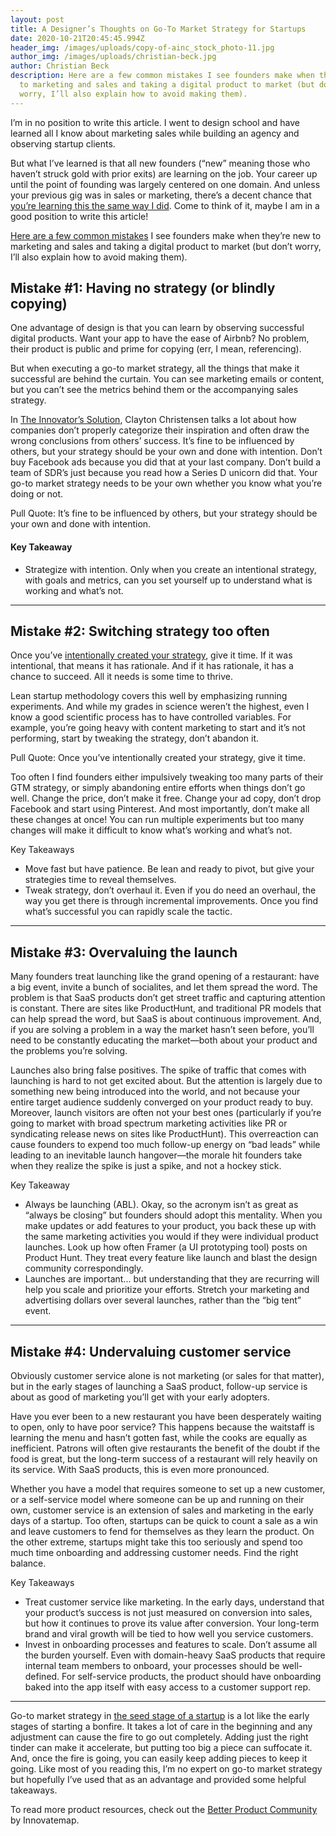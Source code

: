 ```yaml
---
layout: post
title: A Designer’s Thoughts on Go-To Market Strategy for Startups
date: 2020-10-21T20:45:45.994Z
header_img: /images/uploads/copy-of-ainc_stock_photo-11.jpg
author_img: /images/uploads/christian-beck.jpg
author: Christian Beck
description: Here are a few common mistakes I see founders make when they’re new
  to marketing and sales and taking a digital product to market (but don’t
  worry, I’ll also explain how to avoid making them).
---
```

<!--StartFragment-->

I’m in no position to write this article. I went to design school and have learned all I know about marketing sales while building an agency and observing startup clients.

But what I’ve learned is that all new founders (“new” meaning those who haven’t struck gold with prior exits) are learning on the job. Your career up until the point of founding was largely centered on one domain. And unless your previous gig was in sales or marketing, there’s a decent chance that [you’re learning this the same way I did](https://firstround.com/review/leslies-compass-a-framework-for-go-to-market-strategy/). Come to think of it, maybe I am in a good position to write this article!

[Here are a few common mistakes](https://betterproduct.community/resource/a-designers-thoughts-on-go-to-market-strategy-for-startups/) I see founders make when they’re new to marketing and sales and taking a digital product to market (but don’t worry, I’ll also explain how to avoid making them).

## Mistake #1: Having no strategy (or blindly copying)

One advantage of design is that you can learn by observing successful digital products. Want your app to have the ease of Airbnb? No problem, their product is public and prime for copying (err, I mean, referencing).

But when executing a go-to market strategy, all the things that make it successful are behind the curtain. You can see marketing emails or content, but you can’t see the metrics behind them or the accompanying sales strategy.

In [The Innovator’s Solution](https://www.goodreads.com/book/show/2618.The_Innovator_s_Solution), Clayton Christensen talks a lot about how companies don’t properly categorize their inspiration and often draw the wrong conclusions from others’ success. It’s fine to be influenced by others, but your strategy should be your own and done with intention. Don’t buy Facebook ads because you did that at your last company. Don’t build a team of SDR’s just because you read how a Series D unicorn did that. Your go-to market strategy needs to be your own whether you know what you’re doing or not.

Pull Quote: It’s fine to be influenced by others, but your strategy should be your own and done with intention.

#### Key Takeaway

* Strategize with intention. Only when you create an intentional strategy, with goals and metrics, can you set yourself up to understand what is working and what’s not.



- - -





## Mistake #2: Switching strategy too often

Once you’ve [intentionally created your strategy](https://innovatemap.com/innovators/building-a-product-that-realizes-your-vision-stephanie-ragozzinos-four-tips/), give it time. If it was intentional, that means it has rationale. And if it has rationale, it has a chance to succeed. All it needs is some time to thrive.

Lean startup methodology covers this well by emphasizing running experiments. And while my grades in science weren’t the highest, even I know a good scientific process has to have controlled variables. For example, you’re going heavy with content marketing to start and it’s not performing, start by tweaking the strategy, don’t abandon it.

Pull Quote: Once you’ve intentionally created your strategy, give it time.

Too often I find founders either impulsively tweaking too many parts of their GTM strategy, or simply abandoning entire efforts when things don’t go well. Change the price, don’t make it free. Change your ad copy, don’t drop Facebook and start using Pinterest. And most importantly, don’t make all these changes at once! You can run multiple experiments but too many changes will make it difficult to know what’s working and what’s not.

Key Takeaways

* Move fast but have patience. Be lean and ready to pivot, but give your strategies time to reveal themselves.
* Tweak strategy, don’t overhaul it. Even if you do need an overhaul, the way you get there is through incremental improvements. Once you find what’s successful you can rapidly scale the tactic.



- - -





## Mistake #3: Overvaluing the launch

Many founders treat launching like the grand opening of a restaurant: have a big event, invite a bunch of socialites, and let them spread the word. The problem is that SaaS products don’t get street traffic and capturing attention is constant. There are sites like ProductHunt, and traditional PR models that can help spread the word, but SaaS is about continuous improvement. And, if you are solving a problem in a way the market hasn’t seen before, you’ll need to be constantly educating the market—both about your product and the problems you’re solving.

Launches also bring false positives. The spike of traffic that comes with launching is hard to not get excited about. But the attention is largely due to something new being introduced into the world, and not because your entire target audience suddenly converged on your product ready to buy. Moreover, launch visitors are often not your best ones (particularly if you’re going to market with broad spectrum marketing activities like PR or syndicating release news on sites like ProductHunt). This overreaction can cause founders to expend too much follow-up energy on “bad leads” while leading to an inevitable launch hangover—the morale hit founders take when they realize the spike is just a spike, and not a hockey stick.

Key Takeaway

* Always be launching (ABL). Okay, so the acronym isn’t as great as “always be closing” but founders should adopt this mentality. When you make updates or add features to your product, you back these up with the same marketing activities you would if they were individual product launches. Look up how often Framer (a UI prototyping tool) posts on Product Hunt. They treat every feature like launch and blast the design community correspondingly.
* Launches are important... but understanding that they are recurring will help you scale and prioritize your efforts. Stretch your marketing and advertising dollars over several launches, rather than the “big tent” event.



- - -





## Mistake #4: Undervaluing customer service

Obviously customer service alone is not marketing (or sales for that matter), but in the early stages of launching a SaaS product, follow-up service is about as good of marketing you’ll get with your early adopters.

Have you ever been to a new restaurant you have been desperately waiting to open, only to have poor service? This happens because the waitstaff is learning the menu and hasn’t gotten fast, while the cooks are equally as inefficient. Patrons will often give restaurants the benefit of the doubt if the food is great, but the long-term success of a restaurant will rely heavily on its service. With SaaS products, this is even more pronounced.

Whether you have a model that requires someone to set up a new customer, or a self-service model where someone can be up and running on their own, customer service is an extension of sales and marketing in the early days of a startup. Too often, startups can be quick to count a sale as a win and leave customers to fend for themselves as they learn the product. On the other extreme, startups might take this too seriously and spend too much time onboarding and addressing customer needs. Find the right balance.

Key Takeaways

* Treat customer service like marketing. In the early days, understand that your product’s success is not just measured on conversion into sales, but how it continues to prove its value after conversion. Your long-term brand and viral growth will be tied to how well you service customers.
* Invest in onboarding processes and features to scale. Don’t assume all the burden yourself. Even with domain-heavy SaaS products that require internal team members to onboard, your processes should be well-defined. For self-service products, the product should have onboarding baked into the app itself with easy access to a customer support rep.



- - -





Go-to market strategy in [the seed stage of a startup](https://betterproduct.community/resource/10-steps-to-effectively-launch-your-digital-product/) is a lot like the early stages of starting a bonfire. It takes a lot of care in the beginning and any adjustment can cause the fire to go out completely. Adding just the right tinder can make it accelerate, but putting too big a piece can suffocate it. And, once the fire is going, you can easily keep adding pieces to keep it going. Like most of you reading this, I’m no expert on go-to market strategy but hopefully I’ve used that as an advantage and provided some helpful takeaways.

To read more product resources, check out the [Better Product Community](https://betterproduct.community/) by Innovatemap.



<!--EndFragment-->